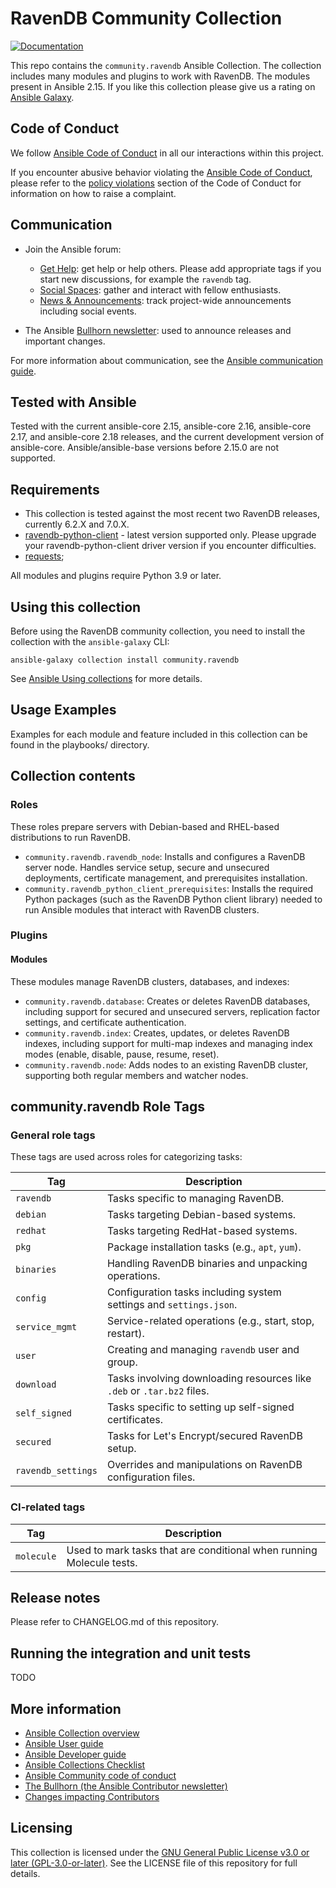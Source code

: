 # RavenDB Community Collection

[![Documentation](https://img.shields.io/badge/docs-brightgreen.svg)](https://docs.ansible.com/ansible/devel/collections/community/ravendb/)

This repo contains the `community.ravendb` Ansible Collection. The collection includes many modules and plugins to work with RavenDB.
The modules present in Ansible 2.15.
If you like this collection please give us a rating on [Ansible Galaxy](https://galaxy.ansible.com/community/ravendb).

## Code of Conduct

We follow [Ansible Code of Conduct](https://docs.ansible.com/ansible/latest/community/code_of_conduct.html) in all our interactions within this project.

If you encounter abusive behavior violating the [Ansible Code of Conduct](https://docs.ansible.com/ansible/latest/community/code_of_conduct.html), please refer to the [policy violations](https://docs.ansible.com/ansible/latest/community/code_of_conduct.html#policy-violations) section of the Code of Conduct for information on how to raise a complaint.

## Communication

* Join the Ansible forum:
  * [Get Help](https://forum.ansible.com/c/help/6): get help or help others. Please add appropriate tags if you start new discussions, for example the `ravendb` tag.
  * [Social Spaces](https://forum.ansible.com/c/chat/4): gather and interact with fellow enthusiasts.
  * [News & Announcements](https://forum.ansible.com/c/news/5): track project-wide announcements including social events.

* The Ansible [Bullhorn newsletter](https://docs.ansible.com/ansible/devel/community/communication.html#the-bullhorn): used to announce releases and important changes.

For more information about communication, see the [Ansible communication guide](https://docs.ansible.com/ansible/devel/community/communication.html).

## Tested with Ansible

Tested with the current ansible-core 2.15, ansible-core 2.16, ansible-core 2.17, and ansible-core 2.18 releases, and the current development version of ansible-core. Ansible/ansible-base versions before 2.15.0 are not supported.

## Requirements

- This collection is tested against the most recent two RavenDB releases, currently 6.2.X and 7.0.X.
- [ravendb-python-client](https://pypi.org/project/ravendb/) - latest version supported only. Please upgrade your ravendb-python-client driver version if you encounter difficulties.
- [requests](https://pypi.org/project/requests/);

All modules and plugins require Python 3.9 or later.

## Using this collection

Before using the RavenDB community collection, you need to install the collection with the `ansible-galaxy` CLI:

    ansible-galaxy collection install community.ravendb

See [Ansible Using collections](https://docs.ansible.com/ansible/latest/user_guide/collections_using.html) for more details.


## Usage Examples

Examples for each module and feature included in this collection can be found in the playbooks/ directory.


## Collection contents

### Roles

These roles prepare servers with Debian-based and RHEL-based distributions to run RavenDB.

- `community.ravendb.ravendb_node`: Installs and configures a RavenDB server node. Handles service setup, secure and unsecured deployments, certificate management, and prerequisites installation.
- `community.ravendb_python_client_prerequisites`: Installs the required Python packages (such as the RavenDB Python client library) needed to run Ansible modules that interact with RavenDB clusters.

### Plugins

#### Modules

These modules manage RavenDB clusters, databases, and indexes:

- `community.ravendb.database`: Creates or deletes RavenDB databases, including support for secured and unsecured servers, replication factor settings, and certificate authentication.
- `community.ravendb.index`: Creates, updates, or deletes RavenDB indexes, including support for multi-map indexes and managing index modes (enable, disable, pause, resume, reset).
- `community.ravendb.node`: Adds nodes to an existing RavenDB cluster, supporting both regular members and watcher nodes.


## community.ravendb Role Tags

### General role tags

These tags are used across roles for categorizing tasks:

| Tag               | Description                                                                 |
|-------------------|-----------------------------------------------------------------------------|
| `ravendb`         | Tasks specific to managing RavenDB.                                         |
| `debian`          | Tasks targeting Debian-based systems.                                       |
| `redhat`          | Tasks targeting RedHat-based systems.                                       |
| `pkg`             | Package installation tasks (e.g., `apt`, `yum`).                            |
| `binaries`        | Handling RavenDB binaries and unpacking operations.                         |
| `config`          | Configuration tasks including system settings and `settings.json`.          |
| `service_mgmt`    | Service-related operations (e.g., start, stop, restart).                    |
| `user`            | Creating and managing `ravendb` user and group.                             |
| `download`        | Tasks involving downloading resources like `.deb` or `.tar.bz2` files.      |
| `self_signed`     | Tasks specific to setting up self-signed certificates.                      |
| `secured`         | Tasks for Let's Encrypt/secured RavenDB setup.                              |
| `ravendb_settings`| Overrides and manipulations on RavenDB configuration files.                 |

### CI-related tags

| Tag        | Description                                                          |
|------------|----------------------------------------------------------------------|
| `molecule` | Used to mark tasks that are conditional when running Molecule tests. |


## Release notes

Please refer to CHANGELOG.md of this repository.


## Running the integration and unit tests
TODO

## More information

- [Ansible Collection overview](https://github.com/ansible-collections/overview)
- [Ansible User guide](https://docs.ansible.com/ansible/latest/user_guide/index.html)
- [Ansible Developer guide](https://docs.ansible.com/ansible/latest/dev_guide/index.html)
- [Ansible Collections Checklist](https://github.com/ansible-collections/overview/blob/master/collection_requirements.rst)
- [Ansible Community code of conduct](https://docs.ansible.com/ansible/latest/community/code_of_conduct.html)
- [The Bullhorn (the Ansible Contributor newsletter)](https://us19.campaign-archive.com/home/?u=56d874e027110e35dea0e03c1&id=d6635f5420)
- [Changes impacting Contributors](https://github.com/ansible-collections/overview/issues/45)


## Licensing

This collection is licensed under the [GNU General Public License v3.0 or later (GPL-3.0-or-later)](https://www.gnu.org/licenses/gpl-3.0.html).
See the LICENSE file of this repository for full details.